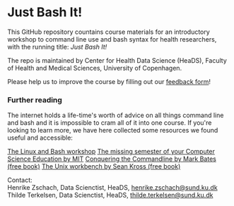 # Just Bash It!

This GitHub repository countains course materials for an introductory workshop to command line use and bash syntax for health researchers, with the running title: _Just Bash It!_

The repo is maintained by Center for Health Data Science (HeaDS), Faculty of Health and Medical Sciences, University of Copenhagen.

Please help us to improve the course by filling out our [feedback form](https://forms.office.com/r/nCsvsRFsAU)!

### Further reading

The internet holds a life-time's worth of advice on all things command line and bash and it is impossible to cram all of it into one course. If you're looking to learn more, we have here collected some resources we found useful and accessible:

[The Linux and Bash workshop](https://programming-workshops.readthedocs.io/en/stable/workshops/01_linux_bash/index.html)
[The missing semester of your Computer Science Education by MIT](https://missing.csail.mit.edu/)
[Conquering the Commandline by Mark Bates (free book)](http://conqueringthecommandline.com/book)
[The Unix workbench by Sean Kross (free book)](https://seankross.com/the-unix-workbench/)

Contact:   
Henrike Zschach, Data Scienctist, HeaDS, henrike.zschach@sund.ku.dk   
Thilde Terkelsen, Data Scienctist, HeaDS, thilde.terkelsen@sund.ku.dk 
